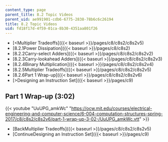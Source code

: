```yaml
---
content_type: page
parent_title: 8.2 Topic Videos
parent_uid: ae991901-cdb6-6775-2838-78b6c6c26194
title: 8.2 Topic Videos
uid: fd18f17d-4f59-01ca-8b30-4351aa801f26
---
```


*   [<Multiplier Tradeoffs]({{< baseurl >}}/pages/c8/c8s2/c8s2v5)
*   [8.2.1Power Dissipation]({{< baseurl >}}/pages/c8/c8s2)
*   [8.2.2Carry-select Adders]({{< baseurl >}}/pages/c8/c8s2/c8s2v2)
*   [8.2.3Carry-lookahead Adders]({{< baseurl >}}/pages/c8/c8s2/c8s2v3)
*   [8.2.4Binary Multiplication]({{< baseurl >}}/pages/c8/c8s2/c8s2v4)
*   [8.2.5Multiplier Tradeoffs]({{< baseurl >}}/pages/c8/c8s2/c8s2v5)
*   [8.2.6Part 1 Wrap-up]({{< baseurl >}}/pages/c8/c8s2/c8s2v6)
*   [\>Designing an Instruction Set]({{< baseurl >}}/pages/c9)

Part 1 Wrap-up (3:02)
---------------------

{{< youtube "UuUPG_amkWc" "https://ocw.mit.edu/courses/electrical-engineering-and-computer-science/6-004-computation-structures-spring-2017/c8/c8s2/c8s2v6/part-1-wrap-up-3-02-/UuUPG_amkWc.vtt" >}}

*   [BackMultiplier Tradeoffs]({{< baseurl >}}/pages/c8/c8s2/c8s2v5)
*   [ContinueDesigning an Instruction Set]({{< baseurl >}}/pages/c9)